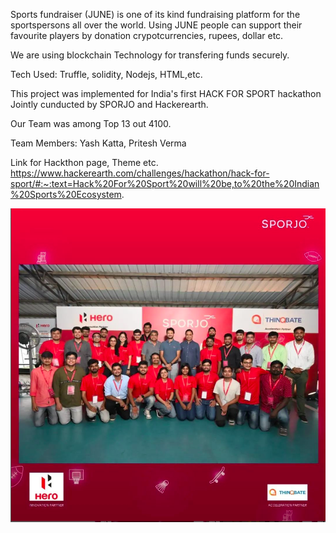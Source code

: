 Sports fundraiser (JUNE) is one of its kind fundraising platform for the sportspersons all over the world.
Using JUNE people can support their favourite players by donation crypotcurrencies, rupees, dollar etc. 

We are using blockchain Technology for transfering funds securely.

Tech Used: Truffle, solidity, Nodejs, HTML,etc.

This project was implemented for India's first HACK FOR SPORT hackathon Jointly cunducted by SPORJO and Hackerearth.

Our Team was among Top 13 out 4100. 

Team Members: 
Yash Katta, Pritesh Verma


Link for Hackthon page, Theme etc.
https://www.hackerearth.com/challenges/hackathon/hack-for-sport/#:~:text=Hack%20For%20Sport%20will%20be,to%20the%20Indian%20Sports%20Ecosystem.

![Screenshot](screen.png)

